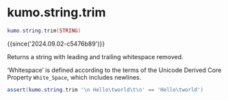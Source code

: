 # kumo.string.trim

```lua
kumo.string.trim(STRING)
```

{{since('2024.09.02-c5476b89')}}

Returns a string with leading and trailing whitespace removed.

‘Whitespace’ is defined according to the terms of the Unicode Derived Core
Property `White_Space`, which includes newlines.

```lua
assert(kumo.string.trim '\n Hello\tworld\t\n' == 'Hello\tworld')
```

